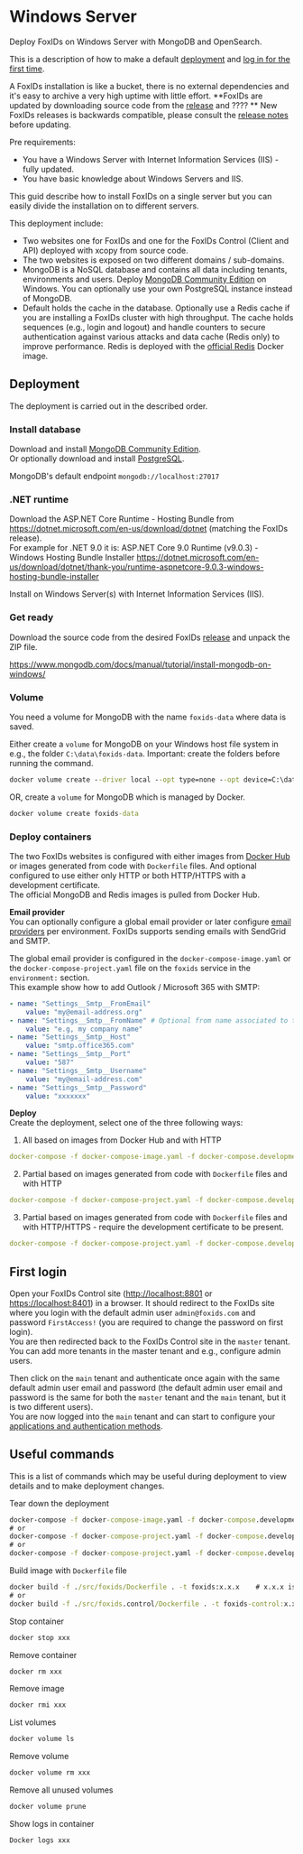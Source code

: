 # Windows Server

Deploy FoxIDs on Windows Server with MongoDB and OpenSearch.

This is a description of how to make a default [deployment](#deployment) and [log in for the first time](#first-login).

A FoxIDs installation is like a bucket, there is no external dependencies and it's easy to archive a very high uptime with little effort. 
**FoxIDs are updated by downloading source code from the [release](https://github.com/ITfoxtec/FoxIDs/releases) and ????  **
New FoxIDs releases is backwards compatible, please consult the [release notes](https://github.com/ITfoxtec/FoxIDs/releases) before updating.

Pre requirements:
- You have a Windows Server with Internet Information Services (IIS) - fully updated. 
- You have basic knowledge about Windows Servers and IIS.

This guid describe how to install FoxIDs on a single server but you can easily divide the installation on to different servers.

This deployment include:

- Two websites one for FoxIDs and one for the FoxIDs Control (Client and API) deployed with xcopy from source code.
- The two websites is exposed on two different domains / sub-domains.
- MongoDB is a NoSQL database and contains all data including tenants, environments and users. Deploy [MongoDB Community Edition](https://www.mongodb.com/docs/manual/tutorial/install-mongodb-on-windows/) on Windows. You can optionally use your own PostgreSQL instance instead of MongoDB.
- Default holds the cache in the database. Optionally use a Redis cache if you are installing a FoxIDs cluster with high throughput. The cache holds sequences (e.g., login and logout) and handle counters to secure authentication against various attacks and data cache (Redis only) to improve performance. Redis is deployed with the [official Redis](https://hub.docker.com/_/redis) Docker image.

## Deployment

The deployment is carried out in the described order.

### Install database

Download and install [MongoDB Community Edition](https://www.mongodb.com/docs/manual/tutorial/install-mongodb-on-windows/).  
Or optionally download and install [PostgreSQL](https://www.postgresql.org/download/windows/).

MongoDB's default endpoint `mongodb://localhost:27017`



### .NET runtime

Download the ASP.NET Core Runtime - Hosting Bundle from https://dotnet.microsoft.com/en-us/download/dotnet (matching the FoxIDs release).  
For example for .NET 9.0 it is: ASP.NET Core 9.0 Runtime (v9.0.3) - Windows Hosting Bundle Installer https://dotnet.microsoft.com/en-us/download/dotnet/thank-you/runtime-aspnetcore-9.0.3-windows-hosting-bundle-installer 

Install on Windows Server(s) with Internet Information Services (IIS).




### Get ready
Download the source code from the desired FoxIDs [release](https://github.com/ITfoxtec/FoxIDs/releases) and unpack the ZIP file.  



https://www.mongodb.com/docs/manual/tutorial/install-mongodb-on-windows/



### Volume 
You need a volume for MongoDB with the name `foxids-data` where data is saved.

Either create a `volume` for MongoDB on your Windows host file system in e.g., the folder `C:\data\foxids-data`. Important: create the folders before running the command.
```cmd
docker volume create --driver local --opt type=none --opt device=C:\data\foxids-data --opt o=bind foxids-data
```

OR, create a `volume` for MongoDB which is managed by Docker.
```cmd
docker volume create foxids-data
```
 
### Deploy containers
The two FoxIDs websites is configured with either images from [Docker Hub](https://hub.docker.com/u/foxids) or images generated from code with `Dockerfile` files. And optional configured to use either only HTTP or both HTTP/HTTPS with a development certificate.  
The official MongoDB and Redis images is pulled from Docker Hub.

**Email provider**  
You can optionally configure a global email provider or later configure [email providers](email.md) per environment. FoxIDs supports sending emails with SendGrid and SMTP.

The global email provider is configured in the `docker-compose-image.yaml` or the `docker-compose-project.yaml` file on the `foxids` service in the `environment:` section.  
This example show how to add Outlook / Microsoft 365 with SMTP:

```yaml
- name: "Settings__Smtp__FromEmail"
    value: "my@email-address.org"
- name: "Settings__Smtp__FromName" # Optional from name associated to the email address 
    value: "e.g, my company name"
- name: "Settings__Smtp__Host"
    value: "smtp.office365.com"
- name: "Settings__Smtp__Port"
    value: "587"
- name: "Settings__Smtp__Username"
    value: "my@email-address.com"
- name: "Settings__Smtp__Password"
    value: "xxxxxxx"
```

**Deploy**  
Create the deployment, select one of the three following ways:

1) All based on images from Docker Hub and with HTTP
```yaml
docker-compose -f docker-compose-image.yaml -f docker-compose.development-http.yaml up -d
```

2) Partial based on images generated from code with `Dockerfile` files and with HTTP
```yaml
docker-compose -f docker-compose-project.yaml -f docker-compose.development-http.yaml up -d
```

3) Partial based on images generated from code with `Dockerfile` files and with HTTP/HTTPS - require the development certificate to be present.
```yaml
docker-compose -f docker-compose-project.yaml -f docker-compose.development-https.yaml up -d
```

## First login
Open your FoxIDs Control site (<a href="http://localhost:8801" target="_blank">http://localhost:8801</a> or <a href="https://localhost:8401" target="_blank">https://localhost:8401</a>) in a browser. It should redirect to the FoxIDs site where you login with the default admin user `admin@foxids.com` and password `FirstAccess!` (you are required to change the password on first login).  
You are then redirected back to the FoxIDs Control site in the `master` tenant. You can add more tenants in the master tenant and e.g., configure admin users.

Then click on the `main` tenant and authenticate once again with the same default admin user email and password (the default admin user email and password is the same for both the `master` tenant and the `main` tenant, but it is two different users).  
You are now logged into the `main` tenant and can start to configure your [applications and authentication methods](connections.md).

## Useful commands
This is a list of commands which may be useful during deployment to view details and to make deployment changes.

Tear down the deployment
```cmd
docker-compose -f docker-compose-image.yaml -f docker-compose.development-http.yaml down
# or
docker-compose -f docker-compose-project.yaml -f docker-compose.development-http.yaml down
# or
docker-compose -f docker-compose-project.yaml -f docker-compose.development-https.yaml down
```

Build image with `Dockerfile` file
```cmd
docker build -f ./src/foxids/Dockerfile . -t foxids:x.x.x    # x.x.x is the version
# or
docker build -f ./src/foxids.control/Dockerfile . -t foxids-control:x.x.x    # x.x.x is the version
```

Stop container
```cmd
docker stop xxx
```

Remove container
```cmd
docker rm xxx
```

Remove image
```cmd
docker rmi xxx
```

List volumes
```cmd
docker volume ls
```

Remove volume
```cmd
docker volume rm xxx
```

Remove all unused volumes
```cmd
docker volume prune
```

Show logs in container
```cmd
Docker logs xxx
```